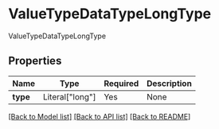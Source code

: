 # ValueTypeDataTypeLongType

ValueTypeDataTypeLongType

## Properties
| Name | Type | Required | Description |
| ------------ | ------------- | ------------- | ------------- |
**type** | Literal["long"] | Yes | None |


[[Back to Model list]](../../../../README.md#models-v2-link) [[Back to API list]](../../../../README.md#apis-v2-link) [[Back to README]](../../../../README.md)
